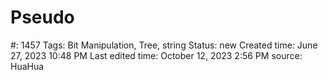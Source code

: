 # Pseudo

#: 1457
Tags: Bit Manipulation, Tree, string
Status: new
Created time: June 27, 2023 10:48 PM
Last edited time: October 12, 2023 2:56 PM
source: HuaHua